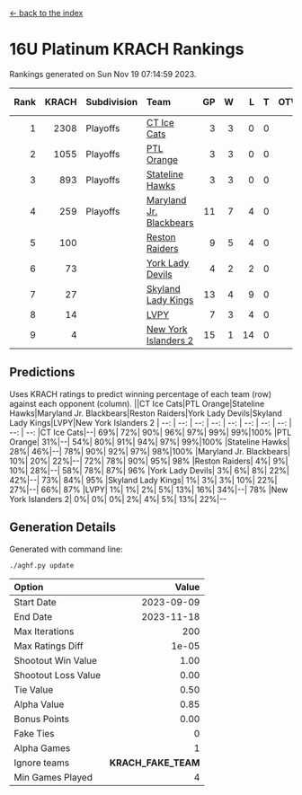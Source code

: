 [<- back to the index](readme.md)
# 16U Platinum KRACH Rankings
Rankings generated on Sun Nov 19 07:14:59 2023.

Rank|KRACH|Subdivision|Team|GP|W|L|T|OTW|OTL|SoS|Exp Wins|Win Diff
---:|---:|:---|:---|---:|---:|---:|---:|---:|---:|---:|---:|---:
1|2308|Playoffs|[CT Ice Cats](https://gamesheetstats.com/seasons/3663/teams/140846/schedule)|3|3|0|0|0|0|94|3.8|-0.0
2|1055|Playoffs|[PTL Orange](https://gamesheetstats.com/seasons/3663/teams/140842/schedule)|3|3|0|0|0|0|42|3.9|0.0
3|893|Playoffs|[Stateline Hawks](https://gamesheetstats.com/seasons/3663/teams/140840/schedule)|3|3|0|0|0|0|36|3.9|0.0
4|259|Playoffs|[Maryland Jr. Blackbears](https://gamesheetstats.com/seasons/3663/teams/140848/schedule)|11|7|4|0|0|1|602|7.8|-0.0
5|100||[Reston Raiders](https://gamesheetstats.com/seasons/3663/teams/140850/schedule)|9|5|4|0|1|0|446|5.9|0.0
6|73||[York Lady Devils](https://gamesheetstats.com/seasons/3663/teams/140845/schedule)|4|2|2|0|0|1|95|2.9|0.0
7|27||[Skyland Lady Kings](https://gamesheetstats.com/seasons/3663/teams/140849/schedule)|13|4|9|0|1|0|341|4.9|0.0
8|14||[LVPY](https://gamesheetstats.com/seasons/3663/teams/140844/schedule)|7|3|4|0|0|0|81|3.9|0.0
9|4||[New York Islanders 2](https://gamesheetstats.com/seasons/3663/teams/140851/schedule)|15|1|14|0|0|1|251|1.9|0.0

## Predictions
Uses KRACH ratings to predict winning percentage of each team (row) against each opponent (column).
||CT Ice Cats|PTL Orange|Stateline Hawks|Maryland Jr. Blackbears|Reston Raiders|York Lady Devils|Skyland Lady Kings|LVPY|New York Islanders 2
| --: | --: | --: | --: | --: | --: | --: | --: | --: | --: 
|CT Ice Cats|--| 69%| 72%| 90%| 96%| 97%| 99%| 99%|100%
|PTL Orange| 31%|--| 54%| 80%| 91%| 94%| 97%| 99%|100%
|Stateline Hawks| 28%| 46%|--| 78%| 90%| 92%| 97%| 98%|100%
|Maryland Jr. Blackbears| 10%| 20%| 22%|--| 72%| 78%| 90%| 95%| 98%
|Reston Raiders|  4%|  9%| 10%| 28%|--| 58%| 78%| 87%| 96%
|York Lady Devils|  3%|  6%|  8%| 22%| 42%|--| 73%| 84%| 95%
|Skyland Lady Kings|  1%|  3%|  3%| 10%| 22%| 27%|--| 66%| 87%
|LVPY|  1%|  1%|  2%|  5%| 13%| 16%| 34%|--| 78%
|New York Islanders 2|  0%|  0%|  0%|  2%|  4%|  5%| 13%| 22%|--

## Generation Details

Generated with command line:
```
./aghf.py update
```

| Option | Value |
| :----- | ----: |
| Start Date | 2023-09-09 |
| End Date | 2023-11-18 |
| Max Iterations | 200 |
| Max Ratings Diff | 1e-05 |
| Shootout Win Value | 1.00 |
| Shootout Loss Value | 0.00 |
| Tie Value | 0.50 |
| Alpha Value | 0.85 |
| Bonus Points | 0.00 |
| Fake Ties | 0 |
| Alpha Games | 1 |
| Ignore teams | __KRACH_FAKE_TEAM__ |
| Min Games Played | 4 |

